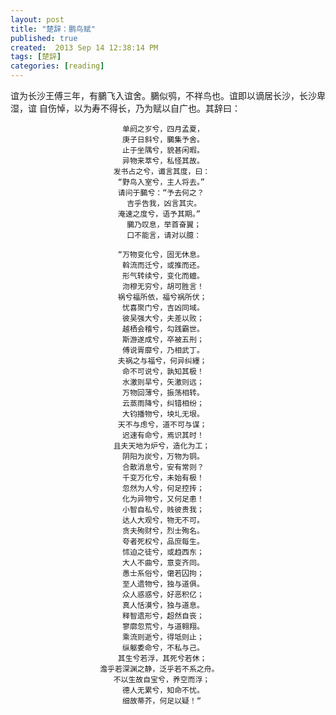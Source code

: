 ```yaml
---
layout: post
title: "楚辞：鹏鸟赋"
published: true
created:  2013 Sep 14 12:38:14 PM
tags: [楚辞]
categories: [reading]
---
```


谊为长沙王傅三年，有鵩飞入谊舍。鵩似鸮，不祥鸟也。谊即以谪居长沙，长沙卑湿，谊
自伤悼，以为寿不得长，乃为赋以自广也。其辞曰：

                             单阏之岁兮，四月孟夏，
                             庚子日斜兮，鵩集予舍。
                             止于坐隅兮，貌甚闲暇。
                             异物来萃兮，私怪其故。
                           发书占之兮，谶言其度，曰：
                            “野鸟入室兮，主人将去。”
                            请问于鵩兮：“予去何之？
                              吉乎告我，凶言其灾。
                            淹速之度兮，语予其期。”
                              鵩乃叹息，举首奋翼；
                              口不能言，请对以臆：

                            “万物变化兮，固无休息。
                             斡流而迁兮，或推而还。
                             形气转续兮，变化而蟺。
                             沕穆无穷兮，胡可胜言！
                            祸兮福所依，福兮祸所伏；
                             忧喜聚门兮，吉凶同域。
                             彼吴强大兮，夫差以败；
                             越栖会稽兮，勾践霸世。
                             斯游遂成兮，卒被五刑；
                             傅说胥靡兮，乃相武丁。
                            夫祸之与福兮，何异纠纆；
                             命不可说兮，孰知其极！
                             水激则旱兮，矢激则远；
                             万物回薄兮，振荡相转。
                             云蒸雨降兮，纠错相纷；
                             大钧播物兮，坱圠无垠。
                            天不与虑兮，道不可与谋；
                             迟速有命兮，焉识其时！
                           且夫天地为炉兮，造化为工；
                             阴阳为炭兮，万物为铜。
                             合散消息兮，安有常则？
                             千变万化兮，未始有极！
                             忽然为人兮，何足控抟；
                             化为异物兮，又何足患！
                             小智自私兮，贱彼贵我；
                             达人大观兮，物无不可。
                             贪夫殉财兮，烈士殉名。
                             夸者死权兮，品庶每生。
                             怵迫之徒兮，或趋西东；
                             大人不曲兮，意变齐同。
                             愚士系俗兮，僒若囚拘；
                             至人遗物兮，独与道俱。
                             众人惑惑兮，好恶积亿；
                             真人恬漠兮，独与道息。
                             释智遗形兮，超然自丧；
                             寥廓忽荒兮，与道翱翔。
                             乘流则逝兮，得坻则止；
                             纵躯委命兮，不私与己。
                            其生兮若浮，其死兮若休；
                        澹乎若深渊之静，泛乎若不系之舟。
                           不以生故自宝兮，养空而浮；
                             德人无累兮，知命不忧。
                             细故蒂芥，何足以疑！“
